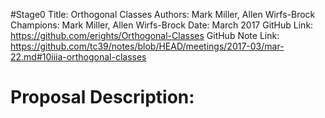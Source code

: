 #Stage0
Title: Orthogonal Classes
Authors: Mark Miller, Allen Wirfs-Brock
Champions: Mark Miller, Allen Wirfs-Brock
Date: March 2017
GitHub Link: https://github.com/erights/Orthogonal-Classes
GitHub Note Link: https://github.com/tc39/notes/blob/HEAD/meetings/2017-03/mar-22.md#10iiia-orthogonal-classes

# Proposal Description:
